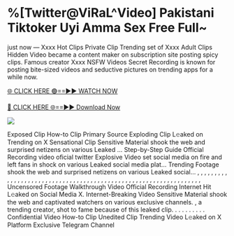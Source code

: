 # %[Twitter@ViRaL^Video] Pakistani Tiktoker Uyi Amma Sex Free Full~

just now — Xxxx Hot Clips Private Clip Trending set of Xxxx Adult Clips Hidden Video became a content maker on subscription site posting spicy clips. Famous creator Xxxx NSFW Videos Secret Recording is known for posting bite-sized videos and seductive pictures on trending apps for a while now.

[🌐 CLICK HERE 🟢==►► WATCH NOW](https://tinyurl.com/topvvv?st=viral&si=gh)

[🔴 CLICK HERE 🌐==►► Download Now](https://tinyurl.com/topvvv?st=viral&si=gh)

[![](https://t4.ftcdn.net/jpg/00/89/87/57/360_F_89875724_hMf6q0pOUbIm38tYOeJTOKDftmRMQnny.jpg)](https://tinyurl.com/topvvv?st=viral&si=gh)

Exposed Clip How-to Clip Primary Source Exploding Clip L𝚎aked on Trending on X Sensational Clip Sensitive Material shook the web and surprised netizens on various Leaked … Step-by-Step Guide Official Recording video oficial twitter Explosive Video set social media on fire and left fans in shock on various Leaked social media plat… Trending Footage shook the web and surprised netizens on various Leaked social… , , , , , , , , , , , , , , , , , , , , , , , , , , , , , , , , , , , , , , , , , , , , , , , , , , , , , , , , , , , , , , , , , Uncensored Footage Walkthrough Video Official Recording Internet Hit L𝚎aked on Social Media X. Internet-Breaking Video Sensitive Material shook the web and captivated watchers on various exclusive channels. , a trending creator, shot to fame because of this leaked clip. . . . . . . . . . Confidential Video How-to Clip Unedited Clip Trending Video L𝚎aked on X Platform Exclusive Telegram Channel
